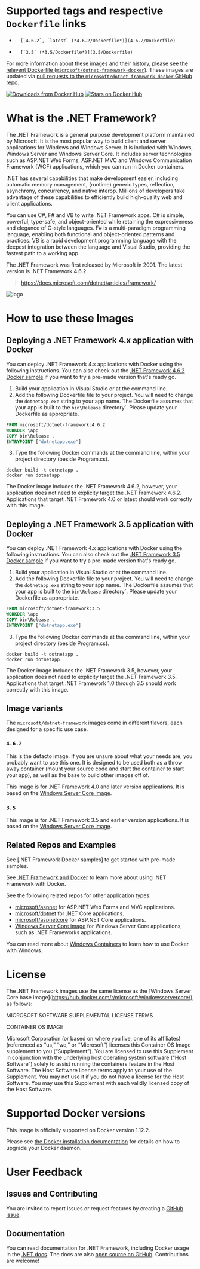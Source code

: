 # Supported tags and respective `Dockerfile` links

-       [`4.6.2`, `latest` (*4.6.2/Dockerfile*)](4.6.2/Dockerfile)
-       [`3.5` (*3.5/Dockerfile*)](3.5/Dockerfile)

For more information about these images and their history, please see [the relevent Dockerfile (`microsoft/dotnet-framework-docker`)](https://github.com/microsoft/dotnet-framework-docker/search?utf8=%E2%9C%93&q=FROM&type=Code). These images are updated via [pull requests to the `microsoft/dotnet-framework-docker` GitHub repo](https://github.com/dotnet/dotnet-docker/pulls?utf8=%E2%9C%93&q=).

[![Downloads from Docker Hub](https://img.shields.io/docker/pulls/microsoft/dotnet-framework.svg)](https://hub.docker.com/r/microsoft/dotnet-framework)
[![Stars on Docker Hub](https://img.shields.io/docker/stars/microsoft/dotnet-framework.svg)](https://hub.docker.com/r/microsoft/dotnet-framework)

# What is the .NET Framework?

The .NET Framework is a general purpose development platform maintained by Microsoft. It is the most popular way to build client and server applications for Windows and Windows Server. It is included with Windows, Windows Server and Windows Server Core. It includes server technologies such as ASP.NET Web Forms, ASP.NET MVC and Windows Communication Framework (WCF) applications, which you can run in Docker containers.

.NET has several capabilities that make development easier, including automatic memory management, (runtime) generic types, reflection, asynchrony, concurrency, and native interop. Millions of developers take advantage of these capabilities to efficiently build high-quality web and client applications.

You can use C#, F# and VB to write .NET Framework apps. C# is simple, powerful, type-safe, and object-oriented while retaining the expressiveness and elegance of C-style languages. F# is a multi-paradigm programming language, enabling both functional and object-oriented patterns and practices. VB is a rapid development programming language with the deepest integration between the language and Visual Studio, providing the fastest path to a working app.   

The .NET Framework was first released by Microsoft in 2001. The latest version is .NET Framework 4.6.2.

> https://docs.microsoft.com/dotnet/articles/framework/

![logo](https://avatars0.githubusercontent.com/u/9141961?v=3&amp;s=100)

# How to use these Images

## Deploying a .NET Framework 4.x application with Docker

You can deploy .NET Framework 4.x applications with Docker using the following instructions. You can also check out the [.NET Framework 4.6.2 Docker sample](https://github.com/Microsoft/dotnet-framework-docker-samples) if you want to try a pre-made version that's ready go.

1. Build your application in Visual Studio or at the command line. 
2. Add the following Dockerfile file to your project. You will need to change the `dotnetapp.exe` string to your app name. The Dockerfile assumes that your app is built to the `bin\Release` directory`. Please update your Dockerfile as appropriate. 

```Dockerfile
FROM microsoft/dotnet-framework:4.6.2
WORKDIR \app
COPY bin\Release .
ENTRYPOINT ["dotnetapp.exe"]
```

3. Type the following Docker commands at the command line, within your project directory (beside Program.cs).

```console
docker build -t dotnetapp .
docker run dotnetapp
```

The Docker image includes the .NET Framework 4.6.2, however, your application does not need to explicity target the .NET Framework 4.6.2. Applications that target .NET Framework 4.0 or latest should work correctly with this image.

## Deploying a .NET Framework 3.5 application with Docker

You can deploy .NET Framework 4.x applications with Docker using the following instructions. You can also check out the [.NET Framework 3.5 Docker sample](https://github.com/Microsoft/dotnet-framework-docker-samples) if you want to try a pre-made version that's ready go.

1. Build your application in Visual Studio or at the command line. 
2. Add the following Dockerfile file to your project. You will need to change the `dotnetapp.exe` string to your app name. The Dockerfile assumes that your app is built to the `bin\Release` directory`. Please update your Dockerfile as appropriate. 

```Dockerfile
FROM microsoft/dotnet-framework:3.5
WORKDIR \app
COPY bin\Release .
ENTRYPOINT ["dotnetapp.exe"]
```

3. Type the following Docker commands at the command line, within your project directory (beside Program.cs).

```console
docker build -t dotnetapp .
docker run dotnetapp
```

The Docker image includes the .NET Framework 3.5, however, your application does not need to explicity target the .NET Framework 3.5. Applications that target .NET Framework 1.0 through 3.5 should work correctly with this image.

## Image variants

The `microsoft/dotnet-framework` images come in different flavors, each designed for a specific use case.

### `4.6.2`

This is the defacto image. If you are unsure about what your needs are, you probably want to use this one. It is designed to be used both as a throw away container (mount your source code and start the container to start your app), as well as the base to build other images off of.

This image is for .NET Framework 4.0 and later version applications. It is based on the [Windows Server Core image](https://hub.docker.com/r/microsoft/windowsservercore/).

### `3.5`

This image is for .NET Framework 3.5 and earlier version applications.  It is based on the [Windows Server Core image](https://hub.docker.com/r/microsoft/windowsservercore/).

## Related Repos and Examples

See [.NET Framework Docker samples] to get started with pre-made samples.

See [.NET Framework and Docker](https://docs.microsoft.com/dotnet/articles/framework/docker/) to learn more about using .NET Framework with Docker.

See the following related repos for other application types:

- [microsoft/aspnet](https://hub.docker.com/r/microsoft/aspnet/) for ASP.NET Web Forms and MVC applications.
- [microsoft/dotnet](https://hub.docker.com/r/microsoft/dotnet/) for .NET Core applications.
- [microsoft/aspnetcore](https://hub.docker.com/r/microsoft/aspnetcore/) for ASP.NET Core applications.
- [Windows Server Core image](https://hub.docker.com/r/microsoft/windowsservercore/) for Windows Server Core applications, such as .NET Frameworks applications.

You can read more about [Windows Containers](https://msdn.microsoft.com/virtualization/windowscontainers/about/about_overview) to learn how to use Docker with Windows.

# License

The .NET Framework images use the same license as the ]Windows Server Core base image](https://hub.docker.com/r/microsoft/windowsservercore/), as follows:

MICROSOFT SOFTWARE SUPPLEMENTAL LICENSE TERMS

CONTAINER OS IMAGE

Microsoft Corporation (or based on where you live, one of its affiliates) (referenced as “us,” “we,” or “Microsoft”) licenses this Container OS Image supplement to you (“Supplement”). You are licensed to use this Supplement in conjunction with the underlying host operating system software (“Host Software”) solely to assist running the containers feature in the Host Software. The Host Software license terms apply to your use of the Supplement. You may not use it if you do not have a license for the Host Software. You may use this Supplement with each validly licensed copy of the Host Software.

# Supported Docker versions

This image is officially supported on Docker version 1.12.2.

Please see [the Docker installation documentation](https://docs.docker.com/installation/) for details on how to upgrade your Docker daemon.

# User Feedback

## Issues and Contributing

You are invited to report issues or request features by creating a [GitHub issue](https://github.com/microsoft/dotnet-framework/issues).

## Documentation

You can read documentation for .NET Framework, including Docker usage in the [.NET docs](https://docs.microsoft.com/dotnet/articles/framework/). The docs are also [open source on GitHub](https://github.com/dotnet/docs). Contributions are welcome!

